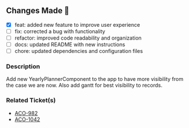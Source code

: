## Changes Made 🎉

- [x] feat: added new feature to improve user experience
- [ ] fix: corrected a bug with functionality
- [ ] refactor: improved code readability and organization
- [ ] docs: updated README with new instructions
- [ ] chore: updated dependencies and configuration files

### Description

<!-- Provide a brief summary of your implementation objective --->

Add new YearlyPlannerComponent to the app to have more visibility from the case we are now. Also add gantt for best visibility to records.

### Related Ticket(s)

<!-- Add jira ticket links --->
<!-- [ACO-982](https://prgxlabs.atlassian.net/browse/ACO-982) --->

- [ACO-982](https://prgxlabs.atlassian.net/browse/ACO-982)
- [ACO-1042](https://prgxlabs.atlassian.net/browse/ACO-1042)
